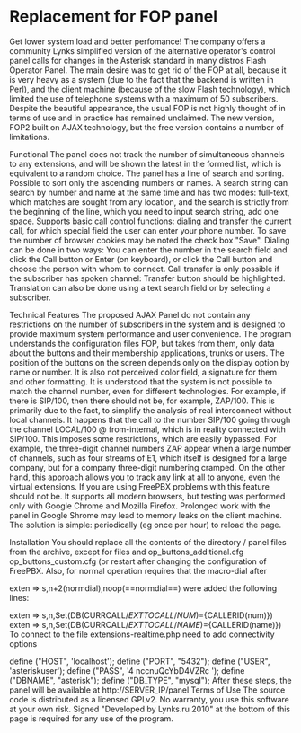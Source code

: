 Replacement for FOP panel
=========================

Get lower system load and better perfomance!
The company offers a community Lynks simplified version of the alternative operator's control panel calls for changes in the Asterisk standard in many distros Flash Operator Panel. The main desire was to get rid of the FOP at all, because it is very heavy as a system (due to the fact that the backend is written in Perl), and the client machine (because of the slow Flash technology), which limited the use of telephone systems with a maximum of 50 subscribers. Despite the beautiful appearance, the usual FOP is not highly thought of in terms of use and in practice has remained unclaimed. The new version, FOP2 built on AJAX technology, but the free version contains a number of limitations. 

Functional
The panel does not track the number of simultaneous channels to any extensions, and will be shown the latest in the formed list, which is equivalent to a random choice. The panel has a line of search and sorting. Possible to sort only the ascending numbers or names. A search string can search by number and name at the same time and has two modes: full-text, which matches are sought from any location, and the search is strictly from the beginning of the line, which you need to input search string, add one space. Supports basic call control functions: dialing and transfer the current call, for which special field the user can enter your phone number. To save the number of browser cookies may be noted the check box "Save". Dialing can be done in two ways: You can enter the number in the search field and click the Call button or Enter (on keyboard), or click the Call button and choose the person with whom to connect. Call transfer is only possible if the subscriber has spoken channel: Transfer button should be highlighted. Translation can also be done using a text search field or by selecting a subscriber.

Technical Features
The proposed AJAX Panel do not contain any restrictions on the number of subscribers in the system and is designed to provide maximum system performance and user convenience. The program understands the configuration files FOP, but takes from them, only data about the buttons and their membership applications, trunks or users. The position of the buttons on the screen depends only on the display option by name or number. It is also not perceived color field, a signature for them and other formatting. It is understood that the system is not possible to match the channel number, even for different technologies. For example, if there is SIP/100, then there should not be, for example, ZAP/100. This is primarily due to the fact, to simplify the analysis of real interconnect without local channels. It happens that the call to the number SIP/100 going through the channel LOCAL/100 @ from-internal, which is in reality connected with SIP/100. This imposes some restrictions, which are easily bypassed. For example, the three-digit channel numbers ZAP appear when a large number of channels, such as four streams of E1, which itself is designed for a large company, but for a company three-digit numbering cramped. On the other hand, this approach allows you to track any link at all to anyone, even the virtual extensions. If you are using FreePBX problems with this feature should not be. It supports all modern browsers, but testing was performed only with Google Chrome and Mozilla Firefox. Prolonged work with the panel in Google Shrome may lead to memory leaks on the client machine. The solution is simple: periodically (eg once per hour) to reload the page.

Installation
You should replace all the contents of the directory / panel files from the archive, except for files and op_buttons_additional.cfg op_buttons_custom.cfg (or restart after changing the configuration of FreePBX. Also, for normal operation requires that the macro-dial after

exten => s,n+2(normdial),noop(==normdial==)
were added the following lines:

exten => s,n,Set(DB(CURRCALL/${EXTTOCALL}/NUM)=${CALLERID(num)})
exten => s,n,Set(DB(CURRCALL/${EXTTOCALL}/NAME)=${CALLERID(name)})
To connect to the file extensions-realtime.php need to add connectivity options

define ("HOST", 'localhost');
define ("PORT", "5432");
define ("USER", 'asteriskuser');
define ("PASS", '4 nccnuQcYbD4VZRc ');
define ("DBNAME", "asterisk");
define ("DB_TYPE", "mysql");
After these steps, the panel will be available at http://SERVER_IP/panel Terms of Use The source code is distributed as a licensed GPLv2. No warranty, you use this software at your own risk. Signed "Developed by Lynks.ru 2010" at the bottom of this page is required for any use of the program.
